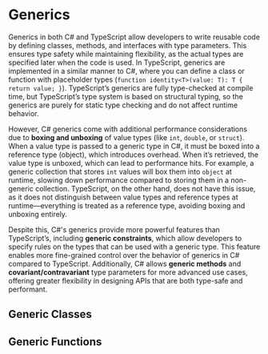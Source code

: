 # Generics

Generics in both C# and TypeScript allow developers to write reusable code by defining classes, methods, and interfaces with type parameters. This ensures type safety while maintaining flexibility, as the actual types are specified later when the code is used. In TypeScript, generics are implemented in a similar manner to C#, where you can define a class or function with placeholder types (`function identity<T>(value: T): T { return value; }`). TypeScript’s generics are fully type-checked at compile time, but TypeScript’s type system is based on structural typing, so the generics are purely for static type checking and do not affect runtime behavior.

However, C# generics come with additional performance considerations due to **boxing and unboxing** of value types (like `int`, `double`, or `struct`). When a value type is passed to a generic type in C#, it must be boxed into a reference type (object), which introduces overhead. When it’s retrieved, the value type is unboxed, which can lead to performance hits. For example, a generic collection that stores `int` values will box them into `object` at runtime, slowing down performance compared to storing them in a non-generic collection. TypeScript, on the other hand, does not have this issue, as it does not distinguish between value types and reference types at runtime—everything is treated as a reference type, avoiding boxing and unboxing entirely.

Despite this, C#'s generics provide more powerful features than TypeScript’s, including **generic constraints**, which allow developers to specify rules on the types that can be used with a generic type. This feature enables more fine-grained control over the behavior of generics in C# compared to TypeScript. Additionally, C# allows **generic methods** and **covariant/contravariant** type parameters for more advanced use cases, offering greater flexibility in designing APIs that are both type-safe and performant.

## Generic Classes

<CodeSplitter>
  <template #left>

```ts{13,14}
class MobileDevice {
  reboot() {
    console.log("Rebooting the device...");
  }
}

class AndroidPhone extends MobileDevice { }
class ApplePhone extends MobileDevice { }

let pixel = new AndroidPhone();
let iphone = new ApplePhone();

class Fixer<TDevice extends MobileDevice> {
  constructor(private device: TDevice) { }

  fix() {
    this.device.reboot();
  }
}

var fixer = new Fixer(pixel);
fixer.fix(); // "Rebooting the device...";
```

  </template>
  <template #right>

```csharp{13,14}
class MobileDevice {
  public void Reboot() {
    Console.WriteLine("Rebooting the device...");
  }
}

class AndroidPhone : MobileDevice { }
class ApplePhone : MobileDevice { }

var pixel = new AndroidPhone();
var iphone = new ApplePhone();

class Fixer<TDevice>(TDevice device)
  where TDevice : MobileDevice {

  public void Fix() {
    device.Reboot();
  }
}

var fixer = new Fixer<MobileDevice>(pixel);
fixer.Fix(); // "Rebooting the device..."
```

  </template>
</CodeSplitter>

## Generic Functions

<CodeSplitter>
  <template #left>

```ts
class Fixer {
  fix<TDevice extends MobileDevice>(device: TDevice) {
    device.reboot();
  }
}

var fixer = new Fixer();
fixer.fix(pixel);
```

  </template>
  <template #right>

```csharp
class Fixer {
  public void Fix<TDevice>(TDevice device)
    where TDevice : MobileDevice {
    device.Reboot();
  }
}

var fixer = new Fixer();
fixer.Fix(pixel); // "Rebooting the device..."
```

  </template>
</CodeSplitter>
